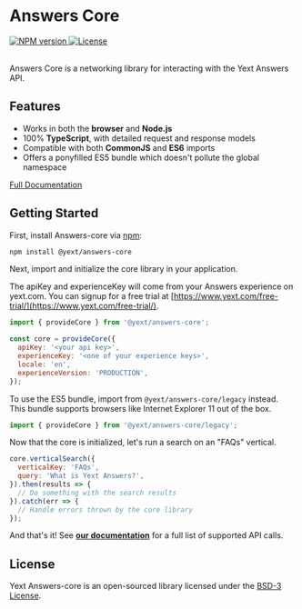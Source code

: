 # Answers Core


<div>
  <a href="https://npmjs.org/package/@yext/answers-core">
    <img src="https://img.shields.io/npm/v/@yext/answers-core" alt="NPM version"/>
  </a>
  <a href="https://github.com/yext/answers-core/blob/master/LICENSE">
    <img src="https://img.shields.io/badge/License-BSD%203--Clause-blue.svg" alt="License"/>
  </a>
</div>
<br>

Answers Core is a networking library for interacting with the Yext Answers API.

## Features

- Works in both the **browser** and **Node.js**
- 100% **TypeScript**, with detailed request and response models
- Compatible with both **CommonJS** and **ES6** imports
- Offers a ponyfilled ES5 bundle which doesn't pollute the global namespace

[Full Documentation](https://github.com/yext/answers-core/blob/master/docs/answers-core.md")

## Getting Started

First, install Answers-core via [npm](https://www.npmjs.com/get-npm):

```bash
npm install @yext/answers-core
```

Next, import and initialize the core library in your application.

The apiKey and experienceKey will come from your Answers experience on yext.com. You can signup for a free trial at [https://www.yext.com/free-trial/](https://www.yext.com/free-trial/).

```js
import { provideCore } from '@yext/answers-core';

const core = provideCore({
  apiKey: '<your api key>',
  experienceKey: '<one of your experience keys>',
  locale: 'en',
  experienceVersion: 'PRODUCTION',
});
```

To use the ES5 bundle, import from `@yext/answers-core/legacy` instead. This bundle supports browsers like Internet Explorer 11 out of the box.

```js
import { provideCore } from '@yext/answers-core/legacy';
```

Now that the core is initialized, let's run a search on an "FAQs" vertical.

```js
core.verticalSearch({
  verticalKey: 'FAQs',
  query: 'What is Yext Answers?',
}).then(results => {
  // Do something with the search results
}).catch(err => {
  // Handle errors thrown by the core library
});
```

And that's it! See **[our documentation](https://github.com/yext/answers-core/tree/master/docs/answers-core.answerscore.md)** for a full list of supported API calls.

## License

Yext Answers-core is an open-sourced library licensed under the [BSD-3 License](https://github.com/yext/answers-core/blob/master/LICENSE).
